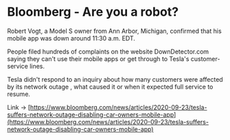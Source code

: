 # Bloomberg - Are you a robot?


Robert Vogt, a Model S owner from Ann Arbor, Michigan, confirmed that his mobile app was down around 11:30 a.m. EDT.

People filed hundreds of complaints on the website DownDetector.com saying they can't use their mobile apps or get through to Tesla's customer-service lines.

Tesla didn't respond to an inquiry about how many customers were affected by its network outage , what caused it or when it expected full service to resume.

 Link -> [https://www.bloomberg.com/news/articles/2020-09-23/tesla-suffers-network-outage-disabling-car-owners-mobile-app](https://www.bloomberg.com/news/articles/2020-09-23/tesla-suffers-network-outage-disabling-car-owners-mobile-app)
